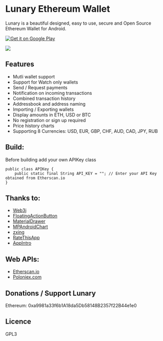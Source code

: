 # Lunary Ethereum Wallet

Lunary is a beautiful designed, easy to use, secure and Open Source Ethereum Wallet for Android.

[![Get it on Google Play](http://rehanced.com/apps/badge.png)](https://play.google.com/store/apps/details?id=com.rehanced.lunary)

<img src="http://rehanced.com/apps/lunary/githubbanner.png" >

## Features
* Mutli wallet support  
* Support for Watch only wallets  
* Send / Request payments  
* Notification on incoming transactions  
* Combined transaction history  
* Addressbook and address naming  
* Importing / Exporting wallets  
* Display amounts in ETH, USD or BTC  
* No registration or sign up required  
* Price history charts  
* Supporting 8 Currencies: USD, EUR, GBP, CHF, AUD, CAD, JPY, RUB

## Build:
Before building add your own APIKey class
```
public class APIKey {
    public static final String API_KEY = ""; // Enter your API Key obtained from Etherscan.io
}
```

## Thanks to:
* [Web3j](https://github.com/web3j/web3j)
* [FloatingActionButton](https://github.com/Clans/FloatingActionButton)
* [MaterialDrawer](https://github.com/mikepenz/MaterialDrawer)
* [MPAndroidChart](https://github.com/PhilJay/MPAndroidChart)
* [zxing](https://github.com/zxing/zxing)
* [RateThisApp](https://github.com/kobakei/Android-RateThisApp)
* [AppIntro](https://github.com/apl-devs/AppIntro)

## Web APIs:
* [Etherscan.io](https://etherscan.io/)
* [Poloniex.com](https://poloniex.com/)

## Donations / Support Lunary
Ethereum: 0xa9981a33f6b1A18da5Db58148B2357f22B44e1e0

## Licence
GPL3